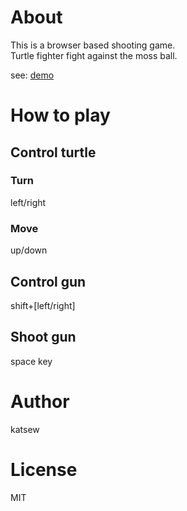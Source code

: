 # About

This is a browser based shooting game.  
Turtle fighter fight against the moss ball.

see: [demo](https://katsew.github.io/tfighter/)

# How to play

## Control turtle

### Turn

left/right

### Move

up/down 

## Control gun

shift+[left/right]

## Shoot gun

space key

# Author

katsew

# License

MIT


